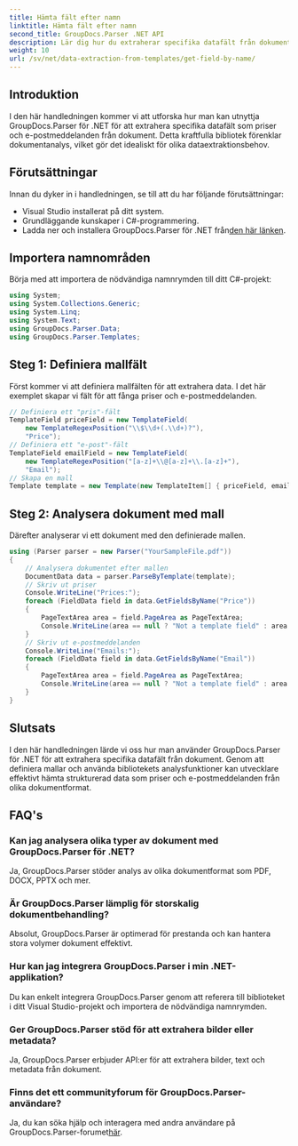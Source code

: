 ```yaml
---
title: Hämta fält efter namn
linktitle: Hämta fält efter namn
second_title: GroupDocs.Parser .NET API
description: Lär dig hur du extraherar specifika datafält från dokument med GroupDocs.Parser för .NET. Steg-för-steg guide med kodexempel.
weight: 10
url: /sv/net/data-extraction-from-templates/get-field-by-name/
---
```

## Introduktion
I den här handledningen kommer vi att utforska hur man kan utnyttja GroupDocs.Parser för .NET för att extrahera specifika datafält som priser och e-postmeddelanden från dokument. Detta kraftfulla bibliotek förenklar dokumentanalys, vilket gör det idealiskt för olika dataextraktionsbehov.
## Förutsättningar
Innan du dyker in i handledningen, se till att du har följande förutsättningar:
- Visual Studio installerat på ditt system.
- Grundläggande kunskaper i C#-programmering.
-  Ladda ner och installera GroupDocs.Parser för .NET från[den här länken](https://releases.groupdocs.com/parser/net/).

## Importera namnområden
Börja med att importera de nödvändiga namnrymden till ditt C#-projekt:
```csharp
using System;
using System.Collections.Generic;
using System.Linq;
using System.Text;
using GroupDocs.Parser.Data;
using GroupDocs.Parser.Templates;
```
## Steg 1: Definiera mallfält
Först kommer vi att definiera mallfälten för att extrahera data. I det här exemplet skapar vi fält för att fånga priser och e-postmeddelanden.
```csharp
// Definiera ett "pris"-fält
TemplateField priceField = new TemplateField(
    new TemplateRegexPosition("\\$\\d+(.\\d+)?"),
    "Price");
// Definiera ett "e-post"-fält
TemplateField emailField = new TemplateField(
    new TemplateRegexPosition("[a-z]+\\@[a-z]+\\.[a-z]+"),
    "Email");
// Skapa en mall
Template template = new Template(new TemplateItem[] { priceField, emailField });
```
## Steg 2: Analysera dokument med mall
Därefter analyserar vi ett dokument med den definierade mallen.
```csharp
using (Parser parser = new Parser("YourSampleFile.pdf"))
{
    // Analysera dokumentet efter mallen
    DocumentData data = parser.ParseByTemplate(template);
    // Skriv ut priser
    Console.WriteLine("Prices:");
    foreach (FieldData field in data.GetFieldsByName("Price"))
    {
        PageTextArea area = field.PageArea as PageTextArea;
        Console.WriteLine(area == null ? "Not a template field" : area.Text);
    }
    // Skriv ut e-postmeddelanden
    Console.WriteLine("Emails:");
    foreach (FieldData field in data.GetFieldsByName("Email"))
    {
        PageTextArea area = field.PageArea as PageTextArea;
        Console.WriteLine(area == null ? "Not a template field" : area.Text);
    }
}
```

## Slutsats
I den här handledningen lärde vi oss hur man använder GroupDocs.Parser för .NET för att extrahera specifika datafält från dokument. Genom att definiera mallar och använda bibliotekets analysfunktioner kan utvecklare effektivt hämta strukturerad data som priser och e-postmeddelanden från olika dokumentformat.

## FAQ's
### Kan jag analysera olika typer av dokument med GroupDocs.Parser för .NET?
Ja, GroupDocs.Parser stöder analys av olika dokumentformat som PDF, DOCX, PPTX och mer.
### Är GroupDocs.Parser lämplig för storskalig dokumentbehandling?
Absolut, GroupDocs.Parser är optimerad för prestanda och kan hantera stora volymer dokument effektivt.
### Hur kan jag integrera GroupDocs.Parser i min .NET-applikation?
Du kan enkelt integrera GroupDocs.Parser genom att referera till biblioteket i ditt Visual Studio-projekt och importera de nödvändiga namnrymden.
### Ger GroupDocs.Parser stöd för att extrahera bilder eller metadata?
Ja, GroupDocs.Parser erbjuder API:er för att extrahera bilder, text och metadata från dokument.
### Finns det ett communityforum för GroupDocs.Parser-användare?
 Ja, du kan söka hjälp och interagera med andra användare på GroupDocs.Parser-forumet[här](https://forum.groupdocs.com/c/parser/17).